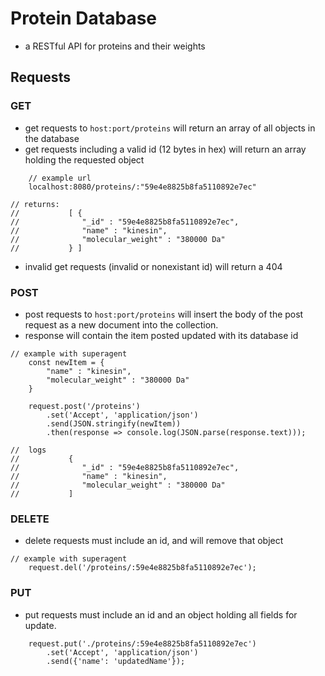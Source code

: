 # Protein Database
- a RESTful API for proteins and their weights

## Requests

### GET
- get requests to `host:port/proteins` will return an array of all objects in the database
- get requests including a valid id (12 bytes in hex) will return an array holding the requested object
```
    // example url
    localhost:8080/proteins/:"59e4e8825b8fa5110892e7ec"

// returns:  
//           [ {
//              "_id" : "59e4e8825b8fa5110892e7ec",
//              "name" : "kinesin",
//              "molecular_weight" : "380000 Da"
//           } ]
```
- invalid get requests (invalid or nonexistant id) will return a 404

### POST
- post requests to `host:port/proteins` will insert the body of the post request as a new document into the collection.
- response will contain the item posted updated with its database id
```
// example with superagent
    const newItem = {
        "name" : "kinesin",
        "molecular_weight" : "380000 Da"
    }

    request.post('/proteins')
        .set('Accept', 'application/json')
        .send(JSON.stringify(newItem))
        .then(response => console.log(JSON.parse(response.text)));

//  logs
//           {
//              "_id" : "59e4e8825b8fa5110892e7ec",
//              "name" : "kinesin",
//              "molecular_weight" : "380000 Da"
//           ]  
```

### DELETE
- delete requests must include an id, and will remove that object
```
// example with superagent
    request.del('/proteins/:59e4e8825b8fa5110892e7ec');
```

### PUT
- put requests must include an id and an object holding all fields for update. 
```
    request.put('./proteins/:59e4e8825b8fa5110892e7ec')
        .set('Accept', 'application/json')
        .send({'name': 'updatedName'});
```










